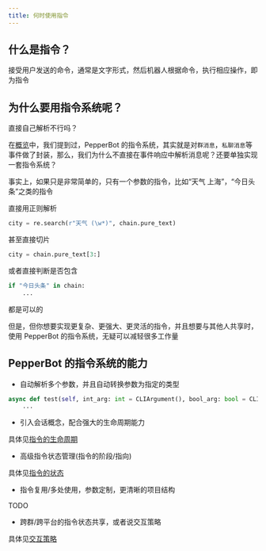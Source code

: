 ```yaml
---
title: 何时使用指令
---
```


## 什么是指令？

接受用户发送的命令，通常是文字形式，然后机器人根据命令，执行相应操作，即为指令

## 为什么要用指令系统呢？

直接自己解析不行吗？

在[概览](../overview/instruction.md)中，我们提到过，PepperBot 的指令系统，其实就是对`群消息`，`私聊消息`等事件做了封装，那么，我们为什么不直接在事件响应中解析消息呢？还要单独实现一套指令系统？

事实上，如果只是非常简单的，只有一个参数的指令，比如“天气 上海”，“今日头条”之类的指令

直接用正则解析

```py
city = re.search(r"天气 (\w*)", chain.pure_text)
```

甚至直接切片

```py
city = chain.pure_text[3:]
```

或者直接判断是否包含

```py
if "今日头条" in chain:
    ...
```

都是可以的

但是，但你想要实现更复杂、更强大、更灵活的指令，并且想要与其他人共享时，使用 PepperBot 的指令系统，无疑可以减轻很多工作量

## PepperBot 的指令系统的能力

- 自动解析多个参数，并且自动转换参数为指定的类型

```py
async def test(self, int_arg: int = CLIArgument(), bool_arg: bool = CLIArgument()):
    ...
```

- 引入会话概念，配合强大的生命周期能力

具体见[指令的生命周期](./lifecycle.md)

- 高级指令状态管理(指令的阶段/指向)

具体见[指令的状态](./state.md)

- 指令复用/多处使用，参数定制，更清晰的项目结构

TODO

- 跨群/跨平台的指令状态共享，或者说交互策略

具体见[交互策略](./strategy.md)
